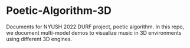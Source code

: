 # Poetic-Algorithm-3D
Documents for NYUSH 2022 DURF project, poetic algorithm. In this repo, we document multi-model demos to visualize music in 3D environments using different 3D engines. 
